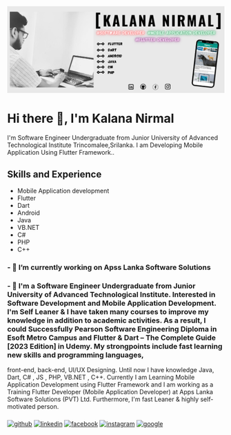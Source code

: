 

![I am Undergraduate Software Engineer ](https://github.com/kalananirmal/kalananirmal/blob/main/cover_img.png)

# Hi there 👋, I'm Kalana Nirmal

I'm Software Engineer Undergraduate from Junior University of Advanced Technological Institute Trincomalee,Srilanka. 
I am Developing Mobile Application Using Flutter Framework..





## Skills and Experience 
* Mobile Application development 
* Flutter
* Dart
* Android 
* Java
* VB.NET
* C#
* PHP
* C++





 ### - 🔭 I’m currently working on Apss Lanka Software Solutions
  ###  - 🌱 I'm a Software Engineer Undergraduate from Junior University of Advanced Technological Institute. Interested in Software Development and Mobile Application Development. I'm Self Leaner & I have taken many courses to improve my knowledge in addition to academic activities. As a result, I could Successfully Pearson Software Engineering Diploma in Esoft Metro Campus and Flutter & Dart – The Complete Guide [2023 Edition] in Udemy. My strongpoints include fast learning new skills and programming languages,
front-end, back-end, UI/UX Designing. Until now I have knowledge Java, Dart, C# , JS , PHP, VB.NET , C++.
 Currently I am Learning Mobile Application Development using Flutter Framework and I am working as a Training Flutter Developer (Mobile Application Developer) at Apps Lanka Software Solutions (PVT) Ltd. Furthermore, I'm fast Leaner & highly self-motivated person.

###
[<img src='https://cdn.jsdelivr.net/npm/simple-icons@3.0.1/icons/github.svg' alt='github' height='40'>](https://github.com/https://github.com/kalananirmal)  [<img src='https://cdn.jsdelivr.net/npm/simple-icons@3.0.1/icons/linkedin.svg' alt='linkedin' height='40'>](https://www.linkedin.com/in/https://www.linkedin.com/in/kalana-nirmal//)  [<img src='https://cdn.jsdelivr.net/npm/simple-icons@3.0.1/icons/facebook.svg' alt='facebook' height='40'>](https://[www.facebook.com/KalanaNirmal](https://www.facebook.com/profile.php?id=100078521636648&mibextid=ZbWKwL))  [<img src='https://cdn.jsdelivr.net/npm/simple-icons@3.0.1/icons/instagram.svg' alt='instagram' height='40'>](https://www.instagram.com/kalananirmal/)  [<img src='https://cdn.jsdelivr.net/npm/simple-icons@3.0.1/icons/google.svg' alt='google' height='40'>](a.kalananirmal@gmail.com)  


